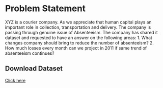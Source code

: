 # Problem Statement

XYZ is a courier company. As we appreciate that human capital plays an important role in collection, transportation and delivery. The company is passing through genuine issue of Absenteeism. The company has shared it dataset and requested to have an answer on the following areas: 1. What changes company should bring to reduce the number of absenteeism? 2. How much losses every month can we project in 2011 if same trend of absenteeism continues?


## Download Dataset

[Click here](https://www.kaggle.com/tonypriyanka2913/employee-absenteeism/download/cQLhg4w1H5s1e0lPAMT0%2Fversions%2FB4J8Fb14aoDULqbHRE4I%2Ffiles%2FAbsenteeism_at_work_Project.xls?datasetVersionNumber=1)

